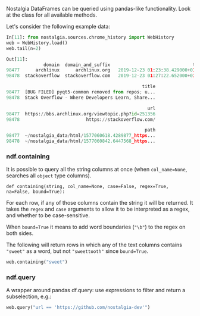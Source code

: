 Nostalgia DataFrames can be queried using pandas-like functionality. Look at the class for all available methods.

Let's consider the following example data:

```python
In[11]: from nostalgia.sources.chrome_history import WebHistory
web = WebHistory.load()
web.tail(n=2)

Out[11]:
              domain  domain_and_suffix                               time
98477      archlinux      archlinux.org   2019-12-23 01:23:38.429000+01:00
98478  stackoverflow  stackoverflow.com   2019-12-23 01:27:22.652000+01:00

                                                   title
98477  [BUG FILED] pyqt5-common removed from repos; u...
98478  Stack Overflow - Where Developers Learn, Share...

                                                     url
98477  https://bbs.archlinux.org/viewtopic.php?id=251356
98478                         https://stackoverflow.com/

                                                    path
98477  ~/nostalgia_data/html/1577060618.4289877_https...
98478  ~/nostalgia_data/html/1577060842.6447568_https...
```

### ndf.containing

It is possible to query all the string columns at once (when `col_name=None`, searches all `object` type columns).

```def containing(string, col_name=None, case=False, regex=True, na=False, bound=True):```

For each row, if any of those columns contain the string it will be returned. It takes the `regex` and `case` arguments to allow it to be interpreted as a regex, and whether to be case-sensitive.

When `bound=True` it means to add word boundaries (`"\b"`) to the regex on both sides.

The following will return rows in which any of the text columns contains `"sweet"` as a word, but not `"sweettooth"` since `bound=True`.

```python
web.containing("sweet")
```

### ndf.query

A wrapper around pandas df.query: use expressions to filter and return a subselection, e.g.:

```python
web.query("url == 'https://github.com/nostalgia-dev'")
```
